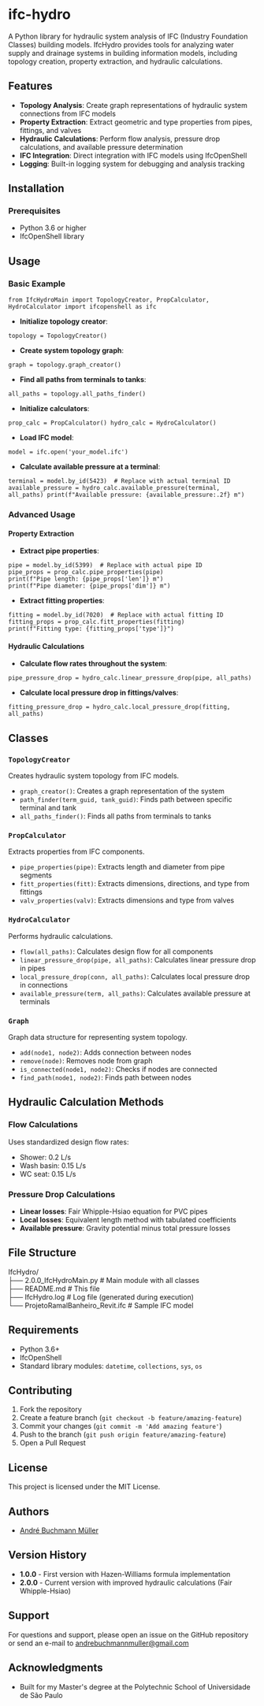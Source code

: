 # ifc-hydro

A Python library for hydraulic system analysis of IFC (Industry Foundation Classes) building models. IfcHydro provides tools for analyzing water supply and drainage systems in building information models, including topology creation, property extraction, and hydraulic calculations.

## Features

- **Topology Analysis**: Create graph representations of hydraulic system connections from IFC models
- **Property Extraction**: Extract geometric and type properties from pipes, fittings, and valves
- **Hydraulic Calculations**: Perform flow analysis, pressure drop calculations, and available pressure determination
- **IFC Integration**: Direct integration with IFC models using IfcOpenShell
- **Logging**: Built-in logging system for debugging and analysis tracking

## Installation

### Prerequisites

- Python 3.6 or higher
- IfcOpenShell library

## Usage

### Basic Example

```
from IfcHydroMain import TopologyCreator, PropCalculator, HydroCalculator import ifcopenshell as ifc
```

- **Initialize topology creator**:

```
topology = TopologyCreator()
```

- **Create system topology graph**:

```
graph = topology.graph_creator()
```

- **Find all paths from terminals to tanks**:

```
all_paths = topology.all_paths_finder()
```

- **Initialize calculators**:

```
prop_calc = PropCalculator() hydro_calc = HydroCalculator()
```

- **Load IFC model**:

```
model = ifc.open('your_model.ifc')
```

- **Calculate available pressure at a terminal**:

```
terminal = model.by_id(5423)  # Replace with actual terminal ID available_pressure = hydro_calc.available_pressure(terminal, all_paths) print(f"Available pressure: {available_pressure:.2f} m")
```

### Advanced Usage

#### Property Extraction

- **Extract pipe properties**:

```
pipe = model.by_id(5399)  # Replace with actual pipe ID 
pipe_props = prop_calc.pipe_properties(pipe)
print(f"Pipe length: {pipe_props['len']} m")
print(f"Pipe diameter: {pipe_props['dim']} m")
```

- **Extract fitting properties**:

```
fitting = model.by_id(7020)  # Replace with actual fitting ID
fitting_props = prop_calc.fitt_properties(fitting)
print(f"Fitting type: {fitting_props['type']}")
```

#### Hydraulic Calculations

- **Calculate flow rates throughout the system**:

```
pipe_pressure_drop = hydro_calc.linear_pressure_drop(pipe, all_paths)
```

- **Calculate local pressure drop in fittings/valves**:

```
fitting_pressure_drop = hydro_calc.local_pressure_drop(fitting, all_paths)
```

## Classes

### `TopologyCreator`
Creates hydraulic system topology from IFC models.

- `graph_creator()`: Creates a graph representation of the system
- `path_finder(term_guid, tank_guid)`: Finds path between specific terminal and tank
- `all_paths_finder()`: Finds all paths from terminals to tanks

### `PropCalculator`
Extracts properties from IFC components.

- `pipe_properties(pipe)`: Extracts length and diameter from pipe segments
- `fitt_properties(fitt)`: Extracts dimensions, directions, and type from fittings
- `valv_properties(valv)`: Extracts dimensions and type from valves

### `HydroCalculator`
Performs hydraulic calculations.

- `flow(all_paths)`: Calculates design flow for all components
- `linear_pressure_drop(pipe, all_paths)`: Calculates linear pressure drop in pipes
- `local_pressure_drop(conn, all_paths)`: Calculates local pressure drop in connections
- `available_pressure(term, all_paths)`: Calculates available pressure at terminals

### `Graph`
Graph data structure for representing system topology.

- `add(node1, node2)`: Adds connection between nodes
- `remove(node)`: Removes node from graph
- `is_connected(node1, node2)`: Checks if nodes are connected
- `find_path(node1, node2)`: Finds path between nodes

## Hydraulic Calculation Methods

### Flow Calculations
Uses standardized design flow rates:
- Shower: 0.2 L/s
- Wash basin: 0.15 L/s
- WC seat: 0.15 L/s

### Pressure Drop Calculations
- **Linear losses**: Fair Whipple-Hsiao equation for PVC pipes
- **Local losses**: Equivalent length method with tabulated coefficients
- **Available pressure**: Gravity potential minus total pressure losses

## File Structure

IfcHydro/\
├── 2.0.0_IfcHydroMain.py    		# Main module with all classes\
├── README.md                		# This file\
├── IfcHydro.log            		# Log file (generated during execution) \
└── ProjetoRamalBanheiro_Revit.ifc 	# Sample IFC model
		
## Requirements

- Python 3.6+
- IfcOpenShell
- Standard library modules: `datetime`, `collections`, `sys`, `os`

## Contributing

1. Fork the repository
2. Create a feature branch (`git checkout -b feature/amazing-feature`)
3. Commit your changes (`git commit -m 'Add amazing feature'`)
4. Push to the branch (`git push origin feature/amazing-feature`)
5. Open a Pull Request

## License

This project is licensed under the MIT License.

## Authors

- [André Buchmann Müller](https://andrebmuller.notion.site/abm-eng)

## Version History

- **1.0.0** - First version with Hazen-Williams formula implementation
- **2.0.0** - Current version with improved hydraulic calculations (Fair Whipple-Hsiao)

## Support

For questions and support, please open an issue on the GitHub repository or send an e-mail to andrebuchmannmuller@gmail.com

## Acknowledgments

- Built for my Master's degree at the Polytechnic School of Universidade de São Paulo
